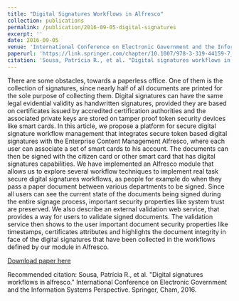 ```yaml
---
title: "Digital Signatures Workflows in Alfresco"
collection: publications
permalink: /publication/2016-09-05-digital-signatures
excerpt: ''
date: 2016-09-05
venue: 'International Conference on Electronic Government and the Information Systems Perspective'
paperurl: 'https://link.springer.com/chapter/10.1007/978-3-319-44159-7_22'
citation: 'Sousa, Patrícia R., et al. "Digital signatures workflows in alfresco." International Conference on Electronic Government and the Information Systems Perspective. Springer, Cham, 2016.'
---
```

There are some obstacles, towards a paperless office. One of them is the collection of signatures, since nearly half of all documents are printed for the sole purpose of collecting them. Digital signatures can have the same legal evidential validity as handwritten signatures, provided they are based on certificates issued by accredited certification authorities and the associated private keys are stored on tamper proof token security devices like smart cards. In this article, we propose a platform for secure digital signature workflow management that integrates secure token based digital signatures with the Enterprise Content Management Alfresco, where each user can associate a set of smart cards to his account. The documents can then be signed with the citizen card or other smart card that has digital signatures capabilities. We have implemented an Alfresco module that allows us to explore several workflow techniques to implement real task secure digital signatures workflows, as people for example do when they pass a paper document between various departments to be signed. Since all users can see the current state of the documents being signed during the entire signage process, important security properties like system trust are preserved. We also describe an external validation web service, that provides a way for users to validate signed documents. The validation service then shows to the user important document security properties like timestamps, certificates attributes and highlights the document integrity in face of the digital signatures that have been collected in the workflows defined by our module in Alfresco.

[Download paper here](https://link.springer.com/chapter/10.1007/978-3-319-44159-7_22)

Recommended citation: Sousa, Patrícia R., et al. "Digital signatures workflows in alfresco." International Conference on Electronic Government and the Information Systems Perspective. Springer, Cham, 2016.